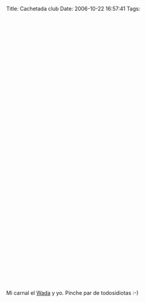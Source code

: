 Title: Cachetada club
Date: 2006-10-22 16:57:41
Tags: 

<p align="center">
<object width="425" height="350"><param name="movie" value="http://www.youtube.com/v/y8BI9pcTr7M">
<param name="wmode" value="transparent">
<embed src="http://www.youtube.com/v/y8BI9pcTr7M" type="application/x-shockwave-flash" wmode="transparent" width="425" height="350"></embed></object>
</p>
<p align="center">
<object width="425" height="350"><param name="movie" value="http://www.youtube.com/v/XE_t4JwRbKI">
<param name="wmode" value="transparent">
<embed src="http://www.youtube.com/v/XE_t4JwRbKI" type="application/x-shockwave-flash" wmode="transparent" width="425" height="350"></embed></object>
</p>
<p>Mi carnal el <a target="_blank" href="http://www.wada.com.mx">Wada</a> y yo. Pinche par de todosidiotas :-)</p>
